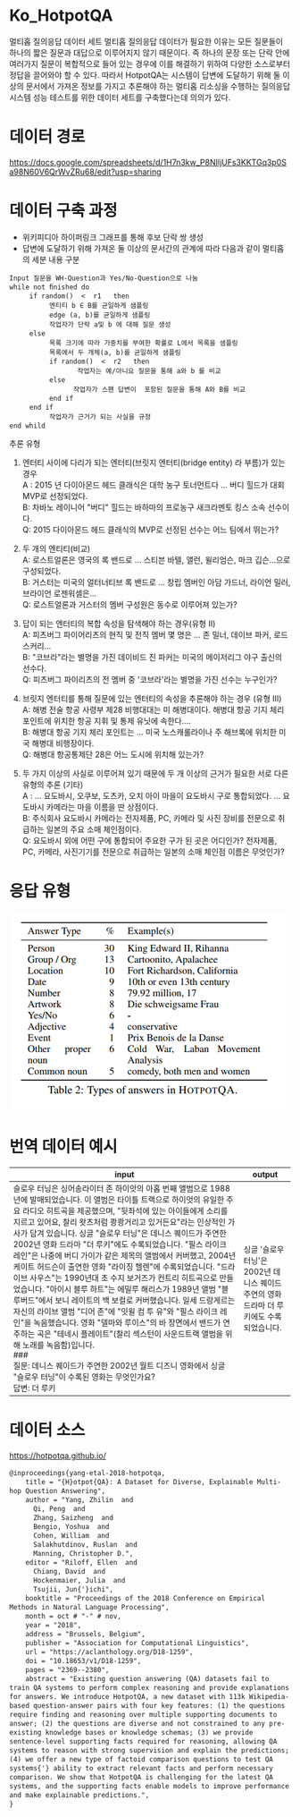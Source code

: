# Ko_HotpotQA

멀티홉 질의응답 데이터 세트
멀티홉 질의응답 데이터가 필요한 이유는 모든 질문들이 하나의 짧은 질문과 대답으로 이루어지지 않기 때문이다.
즉 하나의 문장 또는 단락 안에 여러가지 질문이 복합적으로 들어 있는 경우에 이를 해결하기 위하여 다양한 소스로부터 정답을 끌어와야 할 수 있다.
따라서 HotpotQA는 시스템이 답변에 도달하기 위해 둘 이상의 문서에서 가져온 정보를 가지고 추론해야 하는 멀티홉 리소싱을 수행하는 질의응답 시스템 성능 테스트를 위한 데이터 세트를 구축했다는데 의의가 있다.

# 데이터 경로
https://docs.google.com/spreadsheets/d/1H7n3kw_P8NIljUFs3KKTGq3p0Sa98N60V6QrWvZRu68/edit?usp=sharing


# 데이터 구축 과정
  - 위키피디아 하이퍼링크 그래프를 통해 후보 단락 쌍 생성    
  - 답변에 도달하기 위해 가져온 둘 이상의 문서간의 관계에 따라 다음과 같이 멀티홉의 세분 내용 구분   
```
Input 질문을 WH-Question과 Yes/No-Question으로 나눔
while not ﬁnished do
     if random()  <  r1   then
          엔티티 b ∈ B를 균일하게 샘플링
          edge (a, b)를 균일하게 샘플링
          작업자가 단락 a및 b 에 대해 질문 생성
     else
          목록 크기에 따라 가중치를 부여한 확률로 L에서 목록을 샘플링
          목록에서 두 개체(a, b)를 균일하게 샘플링
          if random()  <  r2   then
                 작업자는 예/아니요 질문을 통해 a와 b 를 비교
          else
                작업자가 스팬 답변이  포함된 질문을 통해 A와 B를 비교
          end if
     end if
          작업자가 근거가 되는 사실을 규정
end whild
```

추론 유형 
1. 엔터티 사이에 다리가 되는 엔터티(브릿지 엔터티(bridge entity) 라 부름)가 있는 경우       
A : 2015 년 다이아몬드 헤드 클래식은 대학 농구 토너먼트다 ... 버디 힐드가 대회 MVP로 선정되었다.    
B: 차바노 레이니어 "버디" 힐드는 바하마의 프로농구 새크라멘토 킹스 소속 선수이다.    
Q: 2015 다이아몬드 헤드 클래식의 MVP로 선정된 선수는 어느 팀에서 뛰는가?    
   
2. 두 개의 엔티티(비교)          
A: 로스트얼론은 영국의 록 밴드로 ... 스티븐 바텔, 앨런, 윌리엄슨, 마크 깁슨...으로 구성되었다.    
B: 거스터는 미국의 얼터너티브 록 밴드로 ... 창립 멤버인 아담 가드너, 라이언 밀러, 브라이언 로젠워셀은...    
Q: 로스트얼론과 거스터의 멤버 구성원은 동수로 이루어져 있는가?    

3. 답이 되는 엔터티의 복합 속성을 탐색해야 하는 경우(유형 II)    
A: 피츠버그 파이어리츠의 현직 및 전직 멤버 몇 명은 ... 존 밀너, 데이브 파커, 로드 스커리...   
B: "코브라"라는 별명을 가진 데이비드 진 파커는 미국의 메이저리그 야구 출신의 선수다.    
Q: 피츠버그 파이리츠의 전 멤버 중 '코브라'라는 별명을 가진 선수는 누구인가?   
   

4. 브릿지 엔터티를 통해 질문에 있는 엔터티의 속성을 추론해야 하는 경우 (유형 III)    
A: 해병 전술 항공 사령부 제28 비행대대는 미 해병대이다. 해병대 항공 기지 체리 포인트에 위치한 항공 지휘 및 통제 유닛에 속한다....   
 B: 해병대 항공 기지 체리 포인트는 ... 미국 노스캐롤라이나 주 해브록에 위치한 미국 해병대 비행장이다.   
Q: 해병대 항공통제단 28은 어느 도시에 위치해 있는가?    
      
5. 두 가지 이상의 사실로 이루어져 있기 때문에 두 개 이상의 근거가 필요한 서로 다른 유형의 추론 (기타)    
A : ... 요도바시, 오쿠보, 도츠카, 오치 아이 마을이 요도바시 구로 통합되었다. ... 요도바시 카메라는 마을 이름을 딴 상점이다.    
B:  주식회사 요도바시 카메라는  전자제품, PC, 카메라 및 사진 장비를 전문으로 취급하는 일본의 주요 소매 체인점이다.    
Q: 요도바시 외에 어떤 구에 통합되어 주요한 구가 된 곳은 어디인가? 전자제품, PC, 카메라, 사진기기를 전문으로 취급하는 일본의 소매 체인점 이름은 무엇인가?    


  
# 응답 유형      
![HotpotQA 응답 유형](./image1.png)


# 번역 데이터 예시       
| input | output |
| --- | --- |
| 슬로우 터닝은 싱어송라이터 존 하이앗의 아홉 번째 앨범으로 1988년에 발매되었습니다. 이 앨범은 타이틀 트랙으로 하이엇의 유일한 주요 라디오 히트곡을 제공했으며, "뒷좌석에 있는 아이들에게 소리를 지르고 있어요, 찰리 왓츠처럼 쾅쾅거리고 있거든요"라는 인상적인 가사가 담겨 있습니다. 싱글 "슬로우 터닝"은 데니스 퀘이드가 주연한 2002년 영화 드라마 "더 루키"에도 수록되었습니다. "필스 라이크 레인"은 나중에 버디 가이가 같은 제목의 앨범에서 커버했고, 2004년 케이트 허드슨이 출연한 영화 "라이징 헬렌"에 수록되었습니다. "드라이브 사우스"는 1990년대 초 수지 보거즈가 컨트리 히트곡으로 만들었습니다. "아이시 블루 하트"는 에밀루 해리스가 1989년 앨범 "블루버드"에서 보니 레이트의 백 보컬로 커버했습니다. 일세 드랑게르는 자신의 라이브 앨범 "디어 존"에 "잇윌 컴 투 유"와 "필스 라이크 레인"을 녹음했습니다. 영화 "델마와 루이스"의 바 장면에서 밴드가 연주하는 곡은 "테네시 플레이트"(찰리 섹스턴이 사운드트랙 앨범을 위해 노래를 녹음함)입니다.<br>###<br>질문: 데니스 퀘이드가 주연한 2002년 월트 디즈니 영화에서 싱글 "슬로우 터닝"이 수록된 영화는 무엇인가요?<br>답변: 더 루키 | 싱글 '슬로우 터닝'은 2002년 데니스 퀘이드 주연의 영화 드라마 더 루키에도 수록되었습니다. |



# 데이터 소스     
   
https://hotpotqa.github.io/     

```
@inproceedings{yang-etal-2018-hotpotqa,
    title = "{H}otpot{QA}: A Dataset for Diverse, Explainable Multi-hop Question Answering",
    author = "Yang, Zhilin  and
      Qi, Peng  and
      Zhang, Saizheng  and
      Bengio, Yoshua  and
      Cohen, William  and
      Salakhutdinov, Ruslan  and
      Manning, Christopher D.",
    editor = "Riloff, Ellen  and
      Chiang, David  and
      Hockenmaier, Julia  and
      Tsujii, Jun{'}ichi",
    booktitle = "Proceedings of the 2018 Conference on Empirical Methods in Natural Language Processing",
    month = oct # "-" # nov,
    year = "2018",
    address = "Brussels, Belgium",
    publisher = "Association for Computational Linguistics",
    url = "https://aclanthology.org/D18-1259",
    doi = "10.18653/v1/D18-1259",
    pages = "2369--2380",
    abstract = "Existing question answering (QA) datasets fail to train QA systems to perform complex reasoning and provide explanations for answers. We introduce HotpotQA, a new dataset with 113k Wikipedia-based question-answer pairs with four key features: (1) the questions require finding and reasoning over multiple supporting documents to answer; (2) the questions are diverse and not constrained to any pre-existing knowledge bases or knowledge schemas; (3) we provide sentence-level supporting facts required for reasoning, allowing QA systems to reason with strong supervision and explain the predictions; (4) we offer a new type of factoid comparison questions to test QA systems{'} ability to extract relevant facts and perform necessary comparison. We show that HotpotQA is challenging for the latest QA systems, and the supporting facts enable models to improve performance and make explainable predictions.",
}
```
